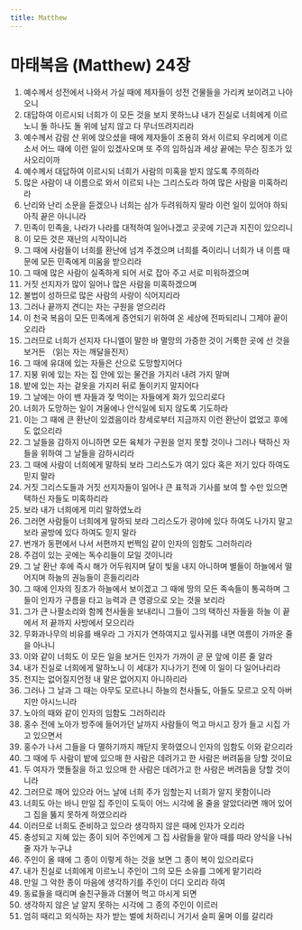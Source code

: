 ```yaml
---
title: Matthew
---
```


# 마태복음 (Matthew) 24장
1. 예수께서 성전에서 나와서 가실 때에 제자들이 성전 건물들을 가리켜 보이려고 나아오니
1. 대답하여 이르시되 너희가 이 모든 것을 보지 못하느냐 내가 진실로 너희에게 이르노니 돌 하나도 돌 위에 남지 않고 다 무너뜨려지리라
1. 예수께서 감람 산 위에 앉으셨을 때에 제자들이 조용히 와서 이르되 우리에게 이르소서 어느 때에 이런 일이 있겠사오며 또 주의 임하심과 세상 끝에는 무슨 징조가 있사오리이까
1. 예수께서 대답하여 이르시되 너희가 사람의 미혹을 받지 않도록 주의하라
1. 많은 사람이 내 이름으로 와서 이르되 나는 그리스도라 하여 많은 사람을 미혹하리라
1. 난리와 난리 소문을 듣겠으나 너희는 삼가 두려워하지 말라 이런 일이 있어야 하되 아직 끝은 아니니라
1. 민족이 민족을, 나라가 나라를 대적하여 일어나겠고 곳곳에 기근과 지진이 있으리니
1. 이 모든 것은 재난의 시작이니라
1. 그 때에 사람들이 너희를 환난에 넘겨 주겠으며 너희를 죽이리니 너희가 내 이름 때문에 모든 민족에게 미움을 받으리라
1. 그 때에 많은 사람이 실족하게 되어 서로 잡아 주고 서로 미워하겠으며
1. 거짓 선지자가 많이 일어나 많은 사람을 미혹하겠으며
1. 불법이 성하므로 많은 사람의 사랑이 식어지리라
1. 그러나 끝까지 견디는 자는 구원을 얻으리라
1. 이 천국 복음이 모든 민족에게 증언되기 위하여 온 세상에 전파되리니 그제야 끝이 오리라
1. 그러므로 너희가 선지자 다니엘이 말한 바 멸망의 가증한 것이 거룩한 곳에 선 것을 보거든 （읽는 자는 깨달을진저）
1. 그 때에 유대에 있는 자들은 산으로 도망할지어다
1. 지붕 위에 있는 자는 집 안에 있는 물건을 가지러 내려 가지 말며
1. 밭에 있는 자는 겉옷을 가지러 뒤로 돌이키지 말지어다
1. 그 날에는 아이 밴 자들과 젖 먹이는 자들에게 화가 있으리로다
1. 너희가 도망하는 일이 겨울에나 안식일에 되지 않도록 기도하라
1. 이는 그 때에 큰 환난이 있겠음이라 창세로부터 지금까지 이런 환난이 없었고 후에도 없으리라
1. 그 날들을 감하지 아니하면 모든 육체가 구원을 얻지 못할 것이나 그러나 택하신 자들을 위하여 그 날들을 감하시리라
1. 그 때에 사람이 너희에게 말하되 보라 그리스도가 여기 있다 혹은 저기 있다 하여도 믿지 말라
1. 거짓 그리스도들과 거짓 선지자들이 일어나 큰 표적과 기사를 보여 할 수만 있으면 택하신 자들도 미혹하리라
1. 보라 내가 너희에게 미리 말하였노라
1. 그러면 사람들이 너희에게 말하되 보라 그리스도가 광야에 있다 하여도 나가지 말고 보라 골방에 있다 하여도 믿지 말라
1. 번개가 동편에서 나서 서편까지 번쩍임 같이 인자의 임함도 그러하리라
1. 주검이 있는 곳에는 독수리들이 모일 것이니라
1. 그 날 환난 후에 즉시 해가 어두워지며 달이 빛을 내지 아니하며 별들이 하늘에서 떨어지며 하늘의 권능들이 흔들리리라
1. 그 때에 인자의 징조가 하늘에서 보이겠고 그 때에 땅의 모든 족속들이 통곡하며 그들이 인자가 구름을 타고 능력과 큰 영광으로 오는 것을 보리라
1. 그가 큰 나팔소리와 함께 천사들을 보내리니 그들이 그의 택하신 자들을 하늘 이 끝에서 저 끝까지 사방에서 모으리라
1. 무화과나무의 비유를 배우라 그 가지가 연하여지고 잎사귀를 내면 여름이 가까운 줄을 아나니
1. 이와 같이 너희도 이 모든 일을 보거든 인자가 가까이 곧 문 앞에 이른 줄 알라
1. 내가 진실로 너희에게 말하노니 이 세대가 지나가기 전에 이 일이 다 일어나리라
1. 천지는 없어질지언정 내 말은 없어지지 아니하리라
1. 그러나 그 날과 그 때는 아무도 모르나니 하늘의 천사들도, 아들도 모르고 오직 아버지만 아시느니라
1. 노아의 때와 같이 인자의 임함도 그러하리라
1. 홍수 전에 노아가 방주에 들어가던 날까지 사람들이 먹고 마시고 장가 들고 시집 가고 있으면서
1. 홍수가 나서 그들을 다 멸하기까지 깨닫지 못하였으니 인자의 임함도 이와 같으리라
1. 그 때에 두 사람이 밭에 있으매 한 사람은 데려가고 한 사람은 버려둠을 당할 것이요
1. 두 여자가 맷돌질을 하고 있으매 한 사람은 데려가고 한 사람은 버려둠을 당할 것이니라
1. 그러므로 깨어 있으라 어느 날에 너희 주가 임할는지 너희가 알지 못함이니라
1. 너희도 아는 바니 만일 집 주인이 도둑이 어느 시각에 올 줄을 알았더라면 깨어 있어 그 집을 뚫지 못하게 하였으리라
1. 이러므로 너희도 준비하고 있으라 생각하지 않은 때에 인자가 오리라
1. 충성되고 지혜 있는 종이 되어 주인에게 그 집 사람들을 맡아 때를 따라 양식을 나눠 줄 자가 누구냐
1. 주인이 올 때에 그 종이 이렇게 하는 것을 보면 그 종이 복이 있으리로다
1. 내가 진실로 너희에게 이르노니 주인이 그의 모든 소유를 그에게 맡기리라
1. 만일 그 악한 종이 마음에 생각하기를 주인이 더디 오리라 하여
1. 동료들을 때리며 술친구들과 더불어 먹고 마시게 되면
1. 생각하지 않은 날 알지 못하는 시각에 그 종의 주인이 이르러
1. 엄히 때리고 외식하는 자가 받는 벌에 처하리니 거기서 슬피 울며 이를 갈리라